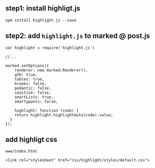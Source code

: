 ## step1: install highligt.js

```
npm install highlight.js --save
```

## step2: add `highlight.js` to marked @ post.js

```
var highlight = require('highlight.js')

//...

marked.setOptions({
    renderer: new marked.Renderer(),
    gfm: true,
    tables: true,
    breaks: false,
    pedantic: false,
    sanitize: false,
    smartLists: true,
    smartypants: false,
    
    highlight: function (code) {
    return highlight.highlightAuto(code).value;
  }
});
```

## add highligt css

`www/index.html`

```
<link rel="stylesheet" href="css/highlight/styles/default.css">
```
